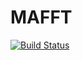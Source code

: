 # MAFFT

[![Build Status](https://github.com/M-PERSIC/MAFFT.jl/actions/workflows/CI.yml/badge.svg?branch=main)](https://github.com/M-PERSIC/MAFFT.jl/actions/workflows/CI.yml?query=branch%3Amain)
